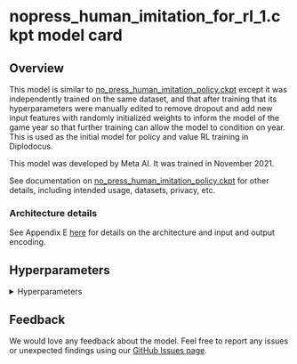 # nopress_human_imitation_for_rl_1.ckpt model card

## Overview

This model is similar to [no_press_human_imitation_policy.ckpt](./no_press_human_imitation_policy.md) except it was independently trained on the same dataset, and that after training that its hyperparameters were manually edited to remove dropout and add new input features with randomly initialized weights to inform the model of the game year so that further training can allow the model to condition on year. This is used as the initial model for policy and value RL training in Diplodocus.

This model was developed by Meta AI. It was trained in November 2021.

See documentation on [no_press_human_imitation_policy.ckpt](./no_press_human_imitation_policy.md) for other details, including intended usage, datasets, privacy, etc.

### Architecture details

See Appendix E [here](https://arxiv.org/abs/2210.05492) for details on the architecture and input and output encoding.

## Hyperparameters
<details>
<summary> Hyperparameters </summary>

 - `batch_size`: `500`
 - `lr`: `0.002`
 - `lr_decay`: `0.99`
 - `clip_grad_norm`: `0.5`
 - `teacher_force`: `1.0`
 - `lstm_dropout`: `0.0`
 - `num_epochs`: `400`
 - `value_loss_weight`: `0.7`
 - `value_decoder_init_scale`: `0.01`
 - `value_decoder_clip_grad_norm`: `0.5`
 - `lstm_layers`: `2`
 - `featurize_output`: `True`
 - `relfeat_output`: `True`
 - `featurize_prev_orders`: `True`
 - `dataset_params.only_with_min_final_score`: `0`
 - `dataset_params.exclude_n_holds`: `3`
 - `dataset_params.min_rating_percentile`: `0.5`
 - `dataset_params.min_total_games`: `5.0`
 - `value_softmax`: `True`
 - `encoder`: `{'transformer': {'num_heads': 8, 'ff_channels': 224, 'num_blocks': 10, 'dropout': 0.0, 'activation': 'gelu'}}`
 - `inter_emb_size`: `112`
 - `warmup_epochs`: `10`
 - `input_version`: `3`
 - `training_permute_powers`: `True`
 - `use_v2_dipnet`: `True`
 - `num_scoring_systems`: `2`
 - `launcher.slurm.num_gpus`: `32`
 - `use_year`: `True`
</details>

## Feedback

We would love any feedback about the model. Feel free to report any issues or unexpected findings using our [GitHub Issues page](https://github.com/facebookresearch/diplomacy_cicero/issues).
